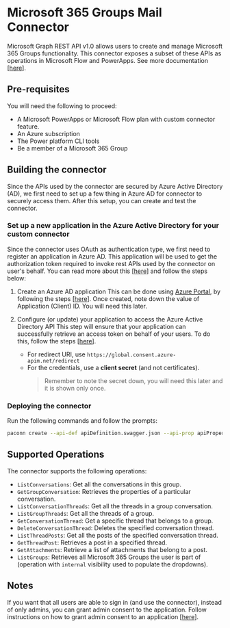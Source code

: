 # Microsoft 365 Groups Mail Connector

Microsoft Graph REST API v1.0 allows users to create and manage Microsoft 365 Groups functionality. This connector exposes a subset of these APIs as operations in Microsoft Flow and PowerApps.
See more documentation [[here](https://docs.microsoft.com/en-us/graph/api/resources/groups-overview?view=graph-rest-1.0)].

## Pre-requisites

You will need the following to proceed:

- A Microsoft PowerApps or Microsoft Flow plan with custom connector feature.
- An Azure subscription
- The Power platform CLI tools
- Be a member of a Microsoft 365 Group

## Building the connector

Since the APIs used by the connector are secured by Azure Active Directory (AD), we first need to set up a few thing in Azure AD for connector to securely access them. After this setup, you can create and test the connector.

### Set up a new application in the Azure Active Directory for your custom connector

Since the connector uses OAuth as authentication type, we first need to register an application in Azure AD. This application will be used to get the authorization token required to invoke rest APIs used by the connector on user's behalf. You can read more about this [[here](https://docs.microsoft.com/en-us/azure/active-directory/develop/authentication-vs-authorization)] and follow the steps below:

1. Create an Azure AD application This can be done using [Azure Portal](https://portal.azure.com), by following the steps [[here](https://docs.microsoft.com/en-us/azure/active-directory/develop/quickstart-register-app)]. Once created, note down the value of Application (Client) ID. You will need this later.

2. Configure (or update) your application to access the Azure Active Directory API This step will ensure that your application can successfully retrieve an access token on behalf of your users. To do this, follow the steps [[here](https://docs.microsoft.com/en-us/azure/active-directory/develop/quickstart-configure-app-access-web-apis)].

   - For redirect URI, use `https://global.consent.azure-apim.net/redirect`
   - For the credentials, use a **client secret** (and not certificates).
        >Remember to note the secret down, you will need this later and it is shown only once.

### Deploying the connector

Run the following commands and follow the prompts:

```bash
paconn create --api-def apiDefinition.swagger.json --api-prop apiProperties.json --secret <client_secret>
```

## Supported Operations

The connector supports the following operations:

- `ListConversations`: Get all the conversations in this group.
- `GetGroupConversation`: Retrieves the properties of a particular conversation.
- `ListConversationThreads`: Get all the threads in a group conversation.
- `ListGroupThreads`: Get all the threads of a group.
- `GetConversationThread`: Get a specific thread that belongs to a group.
- `DeleteConversationThread`: Deletes the specified conversation thread.
- `ListThreadPosts`: Get all the posts of the specified conversation thread.
- `GetThreadPost`: Retrieves a post in a specified thread.
- `GetAttachments`: Retrieve a list of attachments that belong to a post.
- `ListGroups`: Retrieves all Microsoft 365 Groups the user is part of (operation with `internal` visibility used to populate the dropdowns).

## Notes

If you want that all users are able to sign in (and use the connector), instead of only admins, you can grant admin consent to the application. Follow instructions on how to grant admin consent to an application [[here](https://docs.microsoft.com/en-us/azure/active-directory/manage-apps/grant-admin-consent)].
